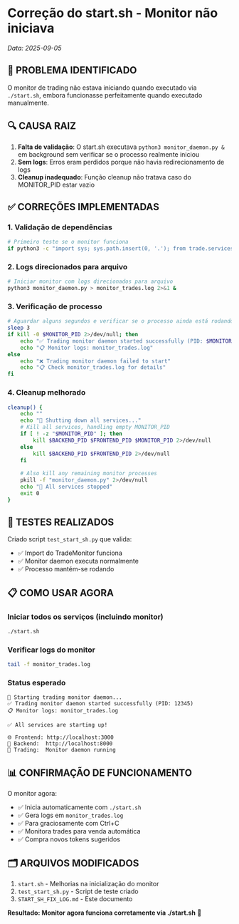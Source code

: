 # Correção do start.sh - Monitor não iniciava
*Data: 2025-09-05*

## 🔴 PROBLEMA IDENTIFICADO

O monitor de trading não estava iniciando quando executado via `./start.sh`, embora funcionasse perfeitamente quando executado manualmente.

## 🔍 CAUSA RAIZ

1. **Falta de validação**: O start.sh executava `python3 monitor_daemon.py &` em background sem verificar se o processo realmente iniciou
2. **Sem logs**: Erros eram perdidos porque não havia redirecionamento de logs
3. **Cleanup inadequado**: Função cleanup não tratava caso do MONITOR_PID estar vazio

## ✅ CORREÇÕES IMPLEMENTADAS

### 1. Validação de dependências
```bash
# Primeiro teste se o monitor funciona
if python3 -c "import sys; sys.path.insert(0, '.'); from trade.services.trade_monitor import TradeMonitor" 2>/dev/null; then
```

### 2. Logs direcionados para arquivo
```bash
# Iniciar monitor com logs direcionados para arquivo
python3 monitor_daemon.py > monitor_trades.log 2>&1 &
```

### 3. Verificação de processo
```bash
# Aguardar alguns segundos e verificar se o processo ainda está rodando
sleep 3
if kill -0 $MONITOR_PID 2>/dev/null; then
    echo "✅ Trading monitor daemon started successfully (PID: $MONITOR_PID)"
    echo "📋 Monitor logs: monitor_trades.log"
else
    echo "❌ Trading monitor daemon failed to start"
    echo "📋 Check monitor_trades.log for details"
fi
```

### 4. Cleanup melhorado
```bash
cleanup() {
    echo ""
    echo "🛑 Shutting down all services..."
    # Kill all services, handling empty MONITOR_PID
    if [ ! -z "$MONITOR_PID" ]; then
        kill $BACKEND_PID $FRONTEND_PID $MONITOR_PID 2>/dev/null
    else
        kill $BACKEND_PID $FRONTEND_PID 2>/dev/null
    fi
    
    # Also kill any remaining monitor processes
    pkill -f "monitor_daemon.py" 2>/dev/null
    echo "🧹 All services stopped"
    exit 0
}
```

## 🧪 TESTES REALIZADOS

Criado script `test_start_sh.py` que valida:
- ✅ Import do TradeMonitor funciona
- ✅ Monitor daemon executa normalmente
- ✅ Processo mantém-se rodando

## 📋 COMO USAR AGORA

### Iniciar todos os serviços (incluindo monitor)
```bash
./start.sh
```

### Verificar logs do monitor
```bash
tail -f monitor_trades.log
```

### Status esperado
```
🤖 Starting trading monitor daemon...
✅ Trading monitor daemon started successfully (PID: 12345)
📋 Monitor logs: monitor_trades.log

✅ All services are starting up!

🌐 Frontend: http://localhost:3000
🔧 Backend:  http://localhost:8000
🤖 Trading:  Monitor daemon running
```

## 📊 CONFIRMAÇÃO DE FUNCIONAMENTO

O monitor agora:
- ✅ Inicia automaticamente com `./start.sh`
- ✅ Gera logs em `monitor_trades.log`
- ✅ Para graciosamente com Ctrl+C
- ✅ Monitora trades para venda automática
- ✅ Compra novos tokens sugeridos

## 🗂️ ARQUIVOS MODIFICADOS

1. `start.sh` - Melhorias na inicialização do monitor
2. `test_start_sh.py` - Script de teste criado
3. `START_SH_FIX_LOG.md` - Este documento

**Resultado: Monitor agora funciona corretamente via ./start.sh** 🎉